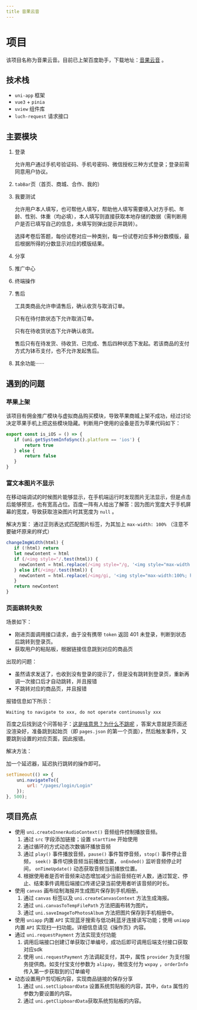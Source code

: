 ```yaml
---
title 音果云音
---
```


# 项目
该项目名称为音果云音。目前已上架百度助手，下载地址：[音果云音](https://mobile.baidu.com/item?pid=5000028289&source=appbaidu) 。

## 技术栈

- `uni-app` 框架
- `vue3` + `pinia`
- `uview` 组件库
- `luch-request` 请求接口

## 主要模块

1. 登录

   允许用户通过手机号验证码、手机号密码、微信授权三种方式登录；登录前需同意用户协议。

2. `tabBar`页（首页、商城、合作、我的）

3. 我要测试

   允许用户本人填写，也可帮他人填写，帮助他人填写需要填入对方手机、年龄、性别、体重（均必填），本人填写则直接获取本地存储的数据（需判断用户是否已填写自己的信息，未填写则弹出提示并跳转）。

   选择考卷后答题，每份试卷对应一种类别，每一份试卷对应多种分数模版，最后根据所得的分数显示对应的模版结果。

4. 分享

5. 推广中心

6. 终端操作

7. 售后

   工具类商品允许申请售后，确认收货与取消订单。

   只有在待付款状态下允许取消订单。

   只有在待收货状态下允许确认收货。

   售后只有在待发货、待收货、已完成、售后四种状态下发起。若该商品的支付方式为钵币支付，也不允许发起售后。

8. 其余功能······

## 遇到的问题
### 苹果上架

该项目有佣金推广模块与虚拟商品购买模块，导致苹果商城上架不成功，经过讨论决定苹果手机上把这些模块隐藏。判断用户使用的设备是否为苹果代码如下：

```js
export const is_iOS = () => {
   if (uni.getSystemInfoSync().platform == 'ios') {
	   return true
   } else {
	   return false
   }
}
```

### 富文本图片不显示

在移动端调试的时候图片能够显示，在手机端运行时发现图片无法显示，但是点击后能够预览，也有宽高占位。百度一阵有人给出了解答：因为图片宽度大于手机屏幕的宽度，导致获取渲染图片时其宽度为 `null` 。

解决方案：
通过正则表达式匹配图片标签，为其加上 `max-width: 100%` （注意不要破坏原来的样式）
```js
changeImgWidth(html) {
   if (!html) return
   let newContent = html
   if (/<img style="/.test(html)) {
     newContent = html.replace(/<img style="/g, '<img style="max-width: 100%; height: auto;');
   } else if(/<img/.test(html)) {
     newContent = html.replace(/<img/gi, '<img style="max-width:100%; height: auto;"');
   }
   return newContent
}
```

### 页面跳转失败

场景如下：

- 刚进页面调用接口请求，由于没有携带 `token` 返回 401 未登录，判断到状态后跳转到登录页。
- 获取用户的粘贴板，根据链接信息跳到对应的商品页

出现的问题：

- 虽然请求发送了，也收到没有登录的提示了，但是没有跳转到登录页，重新再调一次接口后才自动跳转，并且报错
- 不跳转对应的商品页，并且报错

报错信息如下所示：

```
Waiting to navigate to xxx, do not operate continuously xxx
```

百度之后找到这个问答帖子：[这是啥意思？为什么不跳呢](https://ask.dcloud.net.cn/question/145830) ，答案大意就是页面还没渲染好，准备跳到起始页（即 `pages.json` 的第一个页面），然后触发事件，又要跳到设置的对应页面，因此报错。

解决方法：

加一个延迟器，延迟执行跳转的操作即可。

```js
setTimeout(() => {
	uni.navigateTo({
		url: "/pages/login/Login"
	});
}, 500);
```

## 项目亮点

- 使用 `uni.createInnerAudioContext()` 音频组件控制播放音频。
   1. 通过 `src` 字段添加链接；设置 `startTime` 开始使用
   2. 通过循环的方式动态次数循环播放音频
   3. 通过 `play()` 事件播放音频，`pause()` 事件暂停音频，`stop()` 事件停止音频， `seek()` 事件切换音频当前播放位置， `onEnded()` 监听音频停止时间， `onTimeUpdate()` 动态获取音频当前播放位置。
   4. 根据使用者是否听音频来动态增加减少当前音频在听人数，通过暂定、停止、结束事件调用后端接口传递记录当前使用者听该音频的时长。
- 使用 `canvas` 画布绘制海报并生成图片保存到手机相册。
   1. 通过 `canvas` 标签以及 `uni.createCanvasContext` 方法生成海报。
   2. 通过 `uni.canvasToTempFilePath` 方法把画布转为图片。
   3. 通过 `uni.saveImageToPhotosAlbum` 方法把图片保存到手机相册中。
- 使用 `uniapp` 内置 `API` 实现蓝牙搜索与低功耗蓝牙连接读写功能；使用 `uniapp` 内置 `API` 实现扫一扫功能。详细信息请见《操作页》内容。
- 通过 `uni.requestPayment` 方法实现支付功能
   1. 调用后端接口创建订单获取订单编号，成功后即可调用后端支付接口获取对应sdk
   3. 使用 `uni.requestPayment` 方法调起支付，其中，属性 `provider` 为支付服务提供商。如支付宝支付参数为 `alipay`，微信支付为 `wxpay` ，`orderInfo` 传入第一步获取到的订单编号
- 动态设置用户剪切板内容，实现商品链接的保存分享
   1. 通过 `uni.setClipboardData` 设置系统剪贴板的内容，其中，`data` 属性的参数为要设置的内容。
   2. 通过 `uni.getClipboardData`获取系统剪贴板的内容。

